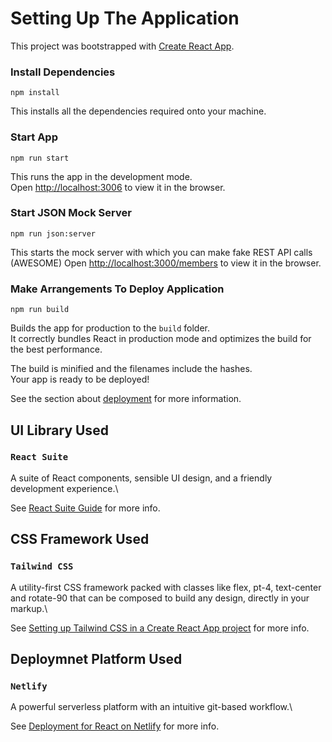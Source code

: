 # Setting Up The Application

This project was bootstrapped with [Create React App](https://github.com/facebook/create-react-app).

### Install Dependencies

`npm install`

This installs all the dependencies required onto your machine.

### Start App

`npm run start`

This runs the app in the development mode.\
Open [http://localhost:3006](http://localhost:3006) to view it in the browser.

### Start JSON Mock Server

`npm run json:server`

This starts the mock server with which you can make fake REST API calls (AWESOME)
Open [http://localhost:3000/members](http://localhost:3000/members) to view it in the browser.

### Make Arrangements To Deploy Application

`npm run build`

Builds the app for production to the `build` folder.\
It correctly bundles React in production mode and optimizes the build for the best performance.

The build is minified and the filenames include the hashes.\
Your app is ready to be deployed!

See the section about [deployment](https://facebook.github.io/create-react-app/docs/deployment) for more information.

## UI Library Used

### `React Suite`

A suite of React components, sensible UI design, and a friendly development experience.\

See [React Suite Guide](https://rsuitejs.com/guide/use-with-create-react-app/) for more info.

## CSS Framework Used

### `Tailwind CSS`

A utility-first CSS framework packed with classes like flex, pt-4, text-center and rotate-90 that can be composed to build any design, directly in your markup.\

See [Setting up Tailwind CSS in a Create React App project](https://tailwindcss.com/docs/guides/create-react-app/) for more info.

## Deploymnet Platform Used

### `Netlify`

A powerful serverless platform with an intuitive git-based workflow.\

See [Deployment for React on Netlify](https://create-react-app.dev/docs/deployment/#netlify) for more info.
